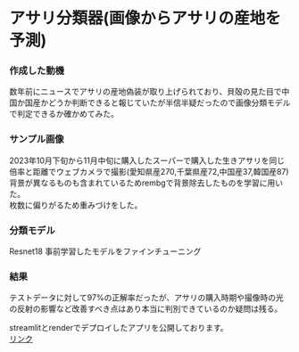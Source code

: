 # アサリ分類器(画像からアサリの産地を予測)
### 作成した動機<br>
数年前にニュースでアサリの産地偽装が取り上げられており、貝殻の見た目で中国か国産かどうか判断できると報じていたが半信半疑だったので画像分類モデルで判定できるか確かめてみた。
### サンプル画像<br>
2023年10月下旬から11月中旬に購入したスーパーで購入した生きアサリを同じ倍率と距離でウェブカメラで撮影(愛知県産270,千葉県産72,中国産37,韓国産87) <br>
背景が異なるものも含まれているためrembgで背景除去したものを学習に用いた。<br>
枚数に偏りがるため重みづけをした。
### 分類モデル<br>
Resnet18 事前学習したモデルをファインチューニング
### 結果<br>
テストデータに対して97%の正解率だったが、アサリの購入時期や撮像時の光の反射の影響など改善すべき点はあり本当に判別できているのか疑問は残る。

streamlitとrenderでデプロイしたアプリを公開しております。<br>
[リンク](https://asariclassification-ra9zfkljjvrfpyi3hhqrwx.streamlit.app/)
